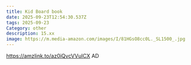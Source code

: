 ```yaml
---
title: Kid Board book
date: 2025-09-23T12:54:30.537Z
tags: 2025-09-23
Category: other
description: 15.xx
image: https://m.media-amazon.com/images/I/81HGsO8cc0L._SL1500_.jpg
---
```

https://amzlink.to/az0iQvcVVuICX
AD